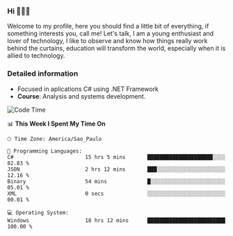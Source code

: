 


### Hi 🙋🏽‍♂️

Welcome to my profile, here you should find a little bit of everything, if something interests you, call me! Let's talk,
I am a young enthusiast and lover of technology, I like to observe and know how things really work behind the curtains, 
education will transform the world, especially when it is allied to technology.

### Detailed information
* Focused in aplications C# using .NET Framework
* **Course**: Analysis and systems development.

<!--START_SECTION:waka-->
![Code Time](http://img.shields.io/badge/Code%20Time-675%20hrs%203%20mins-blue)

📊 **This Week I Spent My Time On** 

```text
🕑︎ Time Zone: America/Sao_Paulo

💬 Programming Languages: 
C#                       15 hrs 5 mins       █████████████████████░░░░   82.83 % 
JSON                     2 hrs 12 mins       ███░░░░░░░░░░░░░░░░░░░░░░   12.16 % 
Binary                   54 mins             █░░░░░░░░░░░░░░░░░░░░░░░░   05.01 % 
XML                      0 secs              ░░░░░░░░░░░░░░░░░░░░░░░░░   00.01 % 

💻 Operating System: 
Windows                  18 hrs 12 mins      █████████████████████████   100.00 % 
```


<!--END_SECTION:waka-->


